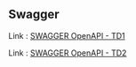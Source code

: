 ## Swagger 

Link :    [SWAGGER OpenAPI - TD1](https://petstore.swagger.io/?url=https://raw.githubusercontent.com/Daris02/Swagger/main/TD1-STD21099.yml#/)

Link :    [SWAGGER OpenAPI - TD2](https://petstore.swagger.io/?url=https://raw.githubusercontent.com/Daris02/Swagger/main/TD2-STD21099.yml#/)
